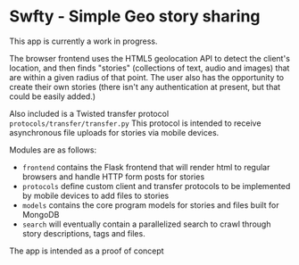 # Swfty - Simple Geo story sharing

This app is currently a work in progress.

The browser frontend uses the HTML5 geolocation API to detect the client's location, and then finds "stories" (collections of text, audio and images) that are within a given radius of that point.  The user also has the opportunity to create their own stories (there isn't any authentication at present, but that could be easily added.)

Also included is a Twisted transfer protocol `protocols/transfer/transfer.py` This protocol is intended to receive asynchronous file uploads for stories via mobile devices.

Modules are as follows:

* `frontend` contains the Flask frontend that will render html to regular browsers and handle HTTP form posts for stories
* `protocols` define custom client and transfer protocols to be implemented by mobile devices to add files to stories
* `models` contains the core program models for stories and files built for MongoDB
* `search` will eventually contain a parallelized search to crawl through story descriptions, tags and files. 

The app is intended as a proof of concept
